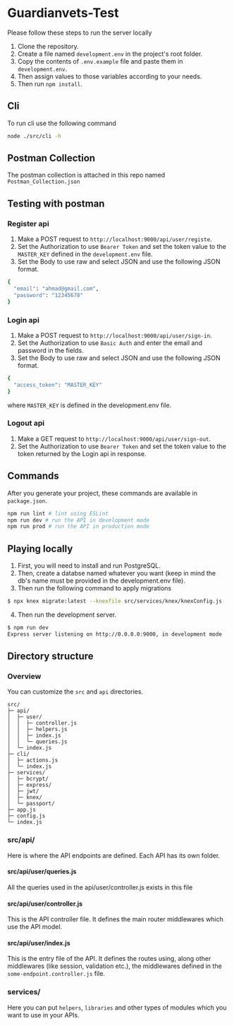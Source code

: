 # Guardianvets-Test

Please follow these steps to run the server locally

1. Clone the repository.
2. Create a file named `development.env` in the project's root folder.
3. Copy the contents of `.env.example` file and paste them in `development.env`.
4. Then assign values to those variables according to your needs.
5. Then run `npm install`.

## Cli

To run cli use the following command

```bash
node ./src/cli -h
```

## Postman Collection

The postman collection is attached in this repo named `Postman_Collection.json`

## Testing with postman

### Register api

1. Make a POST request to `http://localhost:9000/api/user/registe`.
2. Set the Authorization to use `Bearer Token` and set the token value to the `MASTER_KEY` defined in the `development.env` file.
3. Set the Body to use raw and select JSON and use the following JSON format.

```bash
{
  "email": "ahmad@gmail.com",
  "password": "12345678"
}
```

### Login api

1. Make a POST request to `http://localhost:9000/api/user/sign-in`.
2. Set the Authorization to use `Basic Auth` and enter the email and password in the fields.
3. Set the Body to use raw and select JSON and use the following JSON format.

```bash
{
  "access_token": "MASTER_KEY"
}
```

where `MASTER_KEY` is defined in the development.env file.

### Logout api

1. Make a GET request to `http://localhost:9000/api/user/sign-out`.
2. Set the Authorization to use `Bearer Token` and set the token value to the token returned by the Login api in response.

## Commands

After you generate your project, these commands are available in `package.json`.

```bash
npm run lint # lint using ESLint
npm run dev # run the API in development mode
npm run prod # run the API in production mode
```

## Playing locally

1. First, you will need to install and run PostgreSQL.
2. Then, create a databse named whatever you want (keep in mind the db's name must be provided in the development.env file).
3. Then run the following command to apply migrations

```bash
$ npx knex migrate:latest --knexfile src/services/knex/knexConfig.js
```

4. Then run the development server.

```bash
$ npm run dev
Express server listening on http://0.0.0.0:9000, in development mode
```

## Directory structure

### Overview

You can customize the `src` and `api` directories.

```
src/
├─ api/
│  ├─ user/
│  │  ├─ controller.js
│  │  ├─ helpers.js
│  │  ├─ index.js
│  │  └─ queries.js
│  └─ index.js
├─ cli/
│  ├─ actions.js
│  └─ index.js
├─ services/
│  ├─ bcrypt/
│  ├─ express/
│  ├─ jwt/
│  ├─ knex/
│  └─ passport/
├─ app.js
├─ config.js
└─ index.js
```

### src/api/

Here is where the API endpoints are defined. Each API has its own folder.

#### src/api/user/queries.js

All the queries used in the api/user/controller.js exists in this file

#### src/api/user/controller.js

This is the API controller file. It defines the main router middlewares which use the API model.

#### src/api/user/index.js

This is the entry file of the API. It defines the routes using, along other middlewares (like session, validation etc.), the middlewares defined in the `some-endpoint.controller.js` file.

### services/

Here you can put `helpers`, `libraries` and other types of modules which you want to use in your APIs.

